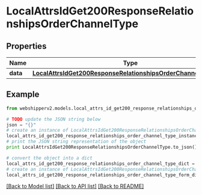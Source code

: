 # LocalAttrsIdGet200ResponseRelationshipsOrderChannelType


## Properties
Name | Type | Description | Notes
------------ | ------------- | ------------- | -------------
**data** | [**LocalAttrsIdGet200ResponseRelationshipsOrderChannelTypeData**](LocalAttrsIdGet200ResponseRelationshipsOrderChannelTypeData.md) |  | [optional] 

## Example

```python
from webshipperv2.models.local_attrs_id_get200_response_relationships_order_channel_type import LocalAttrsIdGet200ResponseRelationshipsOrderChannelType

# TODO update the JSON string below
json = "{}"
# create an instance of LocalAttrsIdGet200ResponseRelationshipsOrderChannelType from a JSON string
local_attrs_id_get200_response_relationships_order_channel_type_instance = LocalAttrsIdGet200ResponseRelationshipsOrderChannelType.from_json(json)
# print the JSON string representation of the object
print LocalAttrsIdGet200ResponseRelationshipsOrderChannelType.to_json()

# convert the object into a dict
local_attrs_id_get200_response_relationships_order_channel_type_dict = local_attrs_id_get200_response_relationships_order_channel_type_instance.to_dict()
# create an instance of LocalAttrsIdGet200ResponseRelationshipsOrderChannelType from a dict
local_attrs_id_get200_response_relationships_order_channel_type_form_dict = local_attrs_id_get200_response_relationships_order_channel_type.from_dict(local_attrs_id_get200_response_relationships_order_channel_type_dict)
```
[[Back to Model list]](../README.md#documentation-for-models) [[Back to API list]](../README.md#documentation-for-api-endpoints) [[Back to README]](../README.md)


